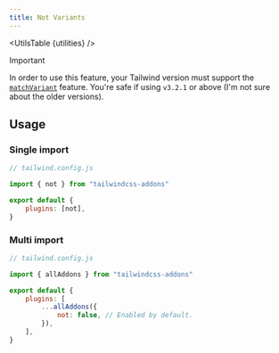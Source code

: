 ```yaml
---
title: Not Variants
---
```


<script>
	import UtilsTable from '$lib/UtilsTable.svelte'
	const utilities = {
		'.not-first': {
			'&:not(:first-child)': '',
		},
		'.not-last': {
			'&:not(:last-child)': '',
		},
		'.not-first-of-type': {
			'&:not(:first-of-type)': '',
		},
		'.not-last-of-type': {
			'&:not(:last-of-type)': '',
		},
		'.not-[<value>]': {
			'&:not(<value>)': '',
		},
	}
</script>

<UtilsTable {utilities} />

> [!IMPORTANT]
> In order to use this feature, your Tailwind version must support the [`matchVariant`](https://tailwindcss.com/docs/plugins#dynamic-variants) feature. You're safe if using `v3.2.1` or above (I'm not sure about the older versions).

## Usage

### Single import

```js
// tailwind.config.js

import { not } from "tailwindcss-addons"

export default {
    plugins: [not],
}
```

### Multi import

```js
// tailwind.config.js

import { allAddons } from "tailwindcss-addons"

export default {
    plugins: [
        ...allAddons({
            not: false, // Enabled by default.
        }),
    ],
}
```
